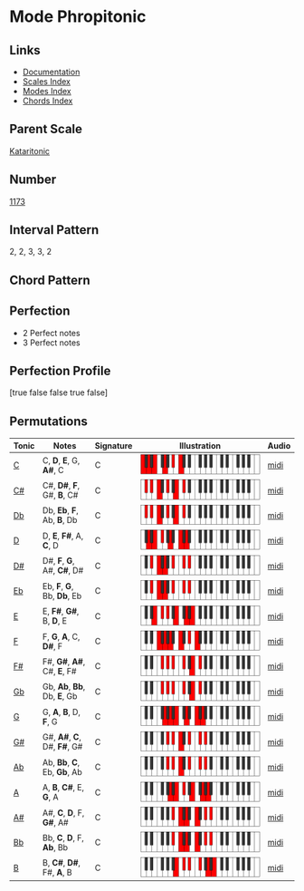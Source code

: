 # Mode Phropitonic

## Links

- [Documentation](index.md)
- [Scales Index](Scales.md)
- [Modes Index](Modes.md)
- [Chords Index](Chords.md)

## Parent Scale

[Kataritonic](ScaleKataritonic.md)

## Number

[1173](https://ianring.com/musictheory/scales/1173)

## Interval Pattern

2, 2, 3, 3, 2

## Chord Pattern



## Perfection

- 2 Perfect notes
- 3 Perfect notes

## Perfection Profile

[true false false true false]

## Permutations

| Tonic | Notes | Signature | Illustration | Audio |
|-------|-------|-----------|--------------|-------|
| [C](ModeCNaturalPhropitonic.md) | C, **D**, **E**, G, **A#**, C | C | ![CNaturalPhropitonic](ModeCNaturalPhropitonic.png) | [midi](https://github.com/edipermadi/music/blob/main/docs/ModeCNaturalPhropitonic.mid?raw=true) |
| [C#](ModeCSharpPhropitonic.md) | C#, **D#**, **F**, G#, **B**, C# | C | ![CSharpPhropitonic](ModeCSharpPhropitonic.png) | [midi](https://github.com/edipermadi/music/blob/main/docs/ModeCSharpPhropitonic.mid?raw=true) |
| [Db](ModeDFlatPhropitonic.md) | Db, **Eb**, **F**, Ab, **B**, Db | C | ![DFlatPhropitonic](ModeDFlatPhropitonic.png) | [midi](https://github.com/edipermadi/music/blob/main/docs/ModeDFlatPhropitonic.mid?raw=true) |
| [D](ModeDNaturalPhropitonic.md) | D, **E**, **F#**, A, **C**, D | C | ![DNaturalPhropitonic](ModeDNaturalPhropitonic.png) | [midi](https://github.com/edipermadi/music/blob/main/docs/ModeDNaturalPhropitonic.mid?raw=true) |
| [D#](ModeDSharpPhropitonic.md) | D#, **F**, **G**, A#, **C#**, D# | C | ![DSharpPhropitonic](ModeDSharpPhropitonic.png) | [midi](https://github.com/edipermadi/music/blob/main/docs/ModeDSharpPhropitonic.mid?raw=true) |
| [Eb](ModeEFlatPhropitonic.md) | Eb, **F**, **G**, Bb, **Db**, Eb | C | ![EFlatPhropitonic](ModeEFlatPhropitonic.png) | [midi](https://github.com/edipermadi/music/blob/main/docs/ModeEFlatPhropitonic.mid?raw=true) |
| [E](ModeENaturalPhropitonic.md) | E, **F#**, **G#**, B, **D**, E | C | ![ENaturalPhropitonic](ModeENaturalPhropitonic.png) | [midi](https://github.com/edipermadi/music/blob/main/docs/ModeENaturalPhropitonic.mid?raw=true) |
| [F](ModeFNaturalPhropitonic.md) | F, **G**, **A**, C, **D#**, F | C | ![FNaturalPhropitonic](ModeFNaturalPhropitonic.png) | [midi](https://github.com/edipermadi/music/blob/main/docs/ModeFNaturalPhropitonic.mid?raw=true) |
| [F#](ModeFSharpPhropitonic.md) | F#, **G#**, **A#**, C#, **E**, F# | C | ![FSharpPhropitonic](ModeFSharpPhropitonic.png) | [midi](https://github.com/edipermadi/music/blob/main/docs/ModeFSharpPhropitonic.mid?raw=true) |
| [Gb](ModeGFlatPhropitonic.md) | Gb, **Ab**, **Bb**, Db, **E**, Gb | C | ![GFlatPhropitonic](ModeGFlatPhropitonic.png) | [midi](https://github.com/edipermadi/music/blob/main/docs/ModeGFlatPhropitonic.mid?raw=true) |
| [G](ModeGNaturalPhropitonic.md) | G, **A**, **B**, D, **F**, G | C | ![GNaturalPhropitonic](ModeGNaturalPhropitonic.png) | [midi](https://github.com/edipermadi/music/blob/main/docs/ModeGNaturalPhropitonic.mid?raw=true) |
| [G#](ModeGSharpPhropitonic.md) | G#, **A#**, **C**, D#, **F#**, G# | C | ![GSharpPhropitonic](ModeGSharpPhropitonic.png) | [midi](https://github.com/edipermadi/music/blob/main/docs/ModeGSharpPhropitonic.mid?raw=true) |
| [Ab](ModeAFlatPhropitonic.md) | Ab, **Bb**, **C**, Eb, **Gb**, Ab | C | ![AFlatPhropitonic](ModeAFlatPhropitonic.png) | [midi](https://github.com/edipermadi/music/blob/main/docs/ModeAFlatPhropitonic.mid?raw=true) |
| [A](ModeANaturalPhropitonic.md) | A, **B**, **C#**, E, **G**, A | C | ![ANaturalPhropitonic](ModeANaturalPhropitonic.png) | [midi](https://github.com/edipermadi/music/blob/main/docs/ModeANaturalPhropitonic.mid?raw=true) |
| [A#](ModeASharpPhropitonic.md) | A#, **C**, **D**, F, **G#**, A# | C | ![ASharpPhropitonic](ModeASharpPhropitonic.png) | [midi](https://github.com/edipermadi/music/blob/main/docs/ModeASharpPhropitonic.mid?raw=true) |
| [Bb](ModeBFlatPhropitonic.md) | Bb, **C**, **D**, F, **Ab**, Bb | C | ![BFlatPhropitonic](ModeBFlatPhropitonic.png) | [midi](https://github.com/edipermadi/music/blob/main/docs/ModeBFlatPhropitonic.mid?raw=true) |
| [B](ModeBNaturalPhropitonic.md) | B, **C#**, **D#**, F#, **A**, B | C | ![BNaturalPhropitonic](ModeBNaturalPhropitonic.png) | [midi](https://github.com/edipermadi/music/blob/main/docs/ModeBNaturalPhropitonic.mid?raw=true) |
